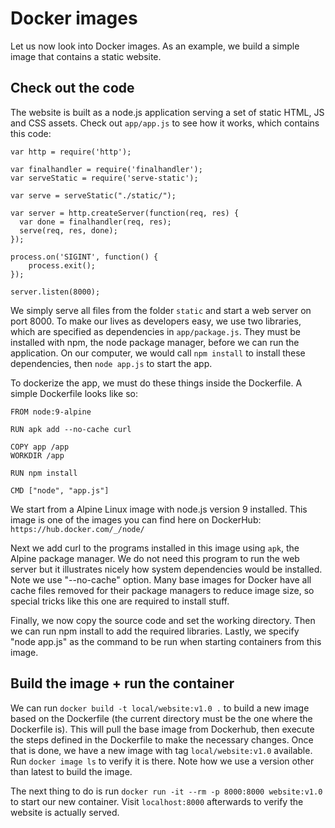 # Docker images

Let us now look into Docker images.
As an example, we build a simple image that contains a static website.

## Check out the code

The website is built as a node.js application serving a set of static HTML, JS and CSS assets.
Check out `app/app.js` to see how it works, which contains this code:

```
var http = require('http');

var finalhandler = require('finalhandler');
var serveStatic = require('serve-static');

var serve = serveStatic("./static/");

var server = http.createServer(function(req, res) {
  var done = finalhandler(req, res);
  serve(req, res, done);
});

process.on('SIGINT', function() {
    process.exit();
});

server.listen(8000);
```

We simply serve all files from the folder `static` and start a web server on port 8000.
To make our lives as developers easy, we use two libraries, which are specified as dependencies in `app/package.js`.
They must be installed with npm, the node package manager, before we can run the application.
On our computer, we would call `npm install` to install these dependencies, then `node app.js` to start the app.

To dockerize the app, we must do these things inside the Dockerfile.
A simple Dockerfile looks like so:
```
FROM node:9-alpine

RUN apk add --no-cache curl

COPY app /app
WORKDIR /app

RUN npm install

CMD ["node", "app.js"]
```

We start from a Alpine Linux image with node.js version 9 installed.
This image is one of the images you can find here on DockerHub: ``https://hub.docker.com/_/node/``

Next we add curl to the programs installed in this image using `apk`, the Alpine package manager.
We do not need this program to run the web server but it illustrates nicely how system dependencies would be installed.
Note we use "--no-cache" option.
Many base images for Docker have all cache files removed for their package managers to reduce image size, so special tricks like this one are required to install stuff.

Finally, we now copy the source code and set the working directory.
Then we can run npm install to add the required libraries.
Lastly, we specify "node app.js" as the command to be run when starting containers from this image.

## Build the image + run the container

We can run `docker build -t local/website:v1.0 .` to build a new image based on the Dockerfile (the current directory must be the one where the Dockerfile is).
This will pull the base image from Dockerhub, then execute the steps defined in the Dockerfile to make the necessary changes.
Once that is done, we have a new image with tag `local/website:v1.0` available.
Run `docker image ls` to verify it is there.
Note how we use a version other than latest to build the image.

The next thing to do is run `docker run -it --rm -p 8000:8000 website:v1.0` to start our new container.
Visit `localhost:8000` afterwards to verify the website is actually served.






